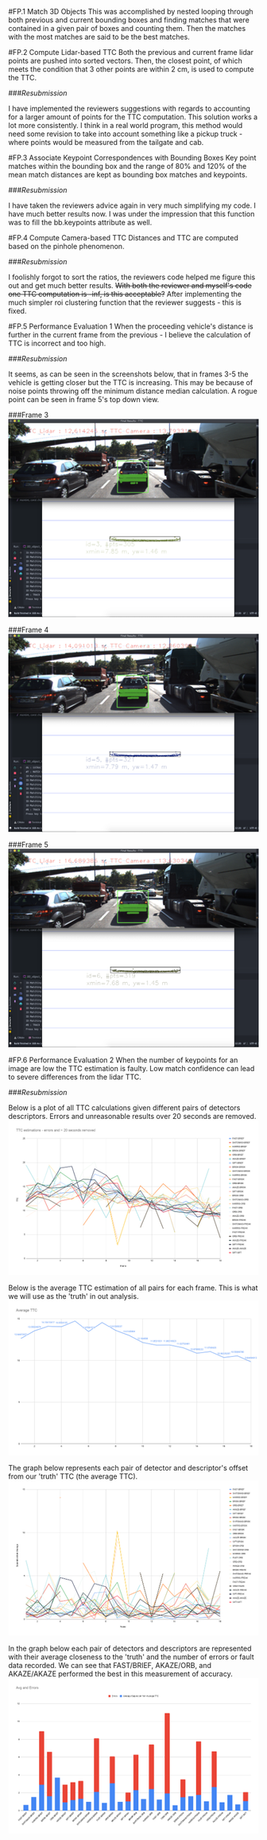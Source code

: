 #FP.1 Match 3D Objects
This was accomplished by nested looping through both previous and current
bounding boxes and finding matches that were contained in a given pair of
boxes and counting them. Then the matches with the most matches are said
to be the best matches.

#FP.2 Compute Lidar-based TTC
Both the previous and current frame lidar points are pushed into sorted
vectors. Then, the closest point, of which meets the condition that 3
other points are within 2 cm, is used to compute the TTC.

###*Resubmission*

I have implemented the reviewers suggestions with regards to accounting
for a larger amount of points for the TTC computation. This solution
works a lot more consistently. I think in a real world program, this
method would need some revision to take into account something like
a pickup truck - where points would be measured from the tailgate and
cab.

#FP.3 Associate Keypoint Correspondences with Bounding Boxes
Key point matches within the bounding box and the range of 80% and 120%
of the mean match distances are kept as bounding box matches and keypoints.

###*Resubmission*

I have taken the reviewers advice again in very much simplifying my code.
I have much better results now. I was under the impression that this
function was to fill the bb.keypoints attribute as well.

#FP.4 Compute Camera-based TTC
Distances and TTC are computed based on the pinhole phenomenon.

###*Resubmission*

I foolishly forgot to sort the ratios, the reviewers code helped me figure this
out and get much better results. ~~With both the reviewer and myself's code
one TTC computation is -inf, is this acceptable?~~ After implementing the much
simpler roi clustering function that the reviewer suggests - this is fixed.

#FP.5 Performance Evaluation 1
When the proceeding vehicle's distance is further in the
current frame from the previous - I believe the calculation
of TTC is incorrect and too high.

###*Resubmission*

It seems, as can be seen in the screenshots below, that in frames 3-5 the
vehicle is getting closer but the TTC is increasing. This may be because
of noise points throwing off the minimum distance median calculation. A
rogue point can be seen in frame 5's top down view.

###Frame 3
![alt text](./images/3.png "Frame 3")

###Frame 4
![alt text](./images/4.png "Frame 4")

###Frame 5
![alt text](./images/5.png "Frame 5")


#FP.6 Performance Evaluation 2
When the number of keypoints for an image are low
the TTC estimation is faulty. Low match confidence can lead to
severe differences from the lidar TTC.

###*Resubmission*

Below is a plot of all TTC calculations given different pairs of detectors
descriptors. Errors and unreasonable results over 20 seconds are removed.
![alt text](./images/ttc.png "TTC")

Below is the average TTC estimation of all pairs for each frame. This is what
we will use as the 'truth' in out analysis.
![alt text](./images/avg-ttc.png "Avg TTC")

The graph below represents each pair of detector and descriptor's offset from
our 'truth' TTC (the average TTC).
![alt text](./images/avg-sep.png "Avg Seperation")


In the graph below each pair of detectors and descriptors are represented with
their average closeness to the 'truth' and the number of errors or fault data
recorded. We can see that FAST/BRIEF, AKAZE/ORB, and AKAZE/AKAZE performed the 
best in this measurement of accuracy.
![alt text](./images/closeness-to-avg.png "Overall Performance")